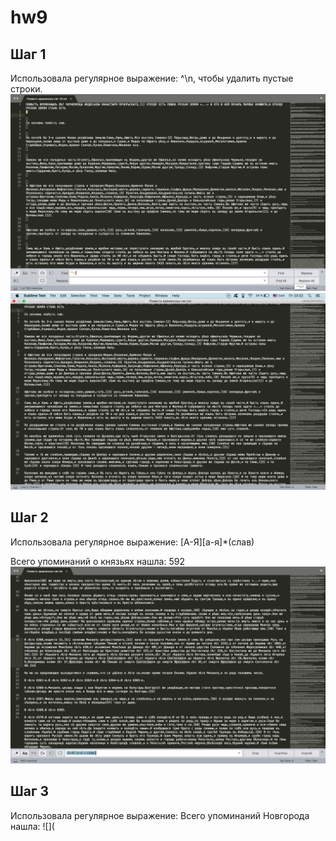 # hw9
## Шаг 1
Использовала регулярное выражение: ^\n, чтобы удалить пустые строки.
![](https://github.com/maryezhova/hw9/blob/master/screenshot1.png)
![](https://github.com/maryezhova/hw9/blob/master/screenshot2.png)
## Шаг 2
Использовала регулярное выражение: [А-Я][а-я]*(слав)

Всего упоминаний о князьях нашла: 592
![](https://github.com/maryezhova/hw9/blob/master/screenshot3.png)
## Шаг 3
Использовала регулярное выражение:
Всего упоминаний Новгорода нашла:
![](
